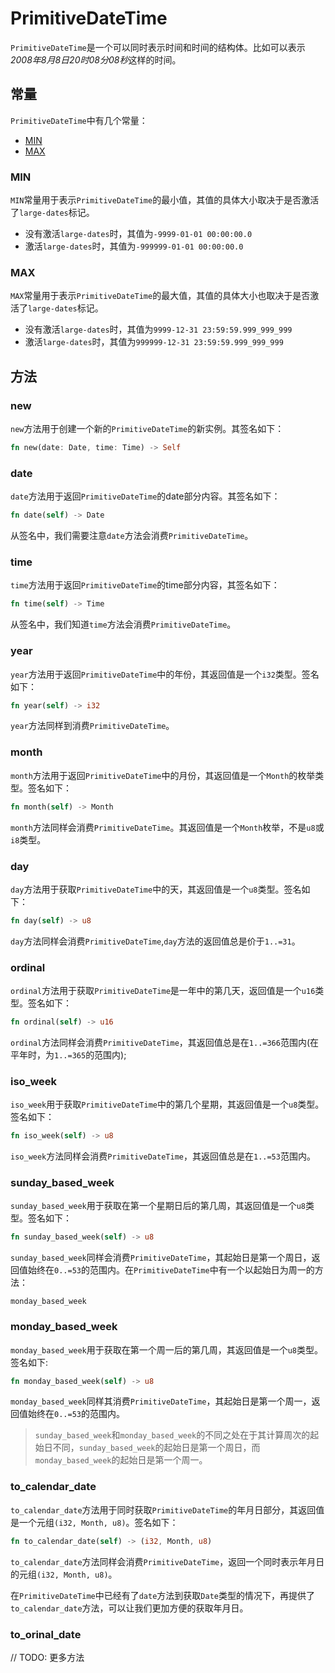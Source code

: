 # PrimitiveDateTime

`PrimitiveDateTime`是一个可以同时表示时间和时间的结构体。比如可以表示*2008年8月8日20时08分08秒*这样的时间。

## 常量

`PrimitiveDateTime`中有几个常量：

- [MIN](#min)
- [MAX](#max)

### MIN

`MIN`常量用于表示`PrimitiveDateTime`的最小值，其值的具体大小取决于是否激活了`large-dates`标记。

- 没有激活`large-dates`时，其值为`-9999-01-01 00:00:00.0`
- 激活`large-dates`时，其值为`-999999-01-01 00:00:00.0`

### MAX

`MAX`常量用于表示`PrimitiveDateTime`的最大值，其值的具体大小也取决于是否激活了`large-dates`标记。

- 没有激活`large-dates`时，其值为`9999-12-31 23:59:59.999_999_999`
- 激活`large-dates`时，其值为`999999-12-31 23:59:59.999_999_999`

## 方法

### new

`new`方法用于创建一个新的`PrimitiveDateTime`的新实例。其签名如下：

```rust
fn new(date: Date, time: Time) -> Self
```

### date

`date`方法用于返回`PrimitiveDateTime`的date部分内容。其签名如下：

```rust
fn date(self) -> Date
```

从签名中，我们需要注意`date`方法会消费`PrimitiveDateTime`。

### time

`time`方法用于返回`PrimitiveDateTime`的time部分内容，其签名如下：
```rust
fn time(self) -> Time
```

从签名中，我们知道`time`方法会消费`PrimitiveDateTime`。

### year

`year`方法用于返回`PrimitiveDateTime`中的年份，其返回值是一个`i32`类型。签名如下：

```rust
fn year(self) -> i32
```

`year`方法同样到消费`PrimitiveDateTime`。

### month

`month`方法用于返回`PrimitiveDateTime`中的月份，其返回值是一个`Month`的枚举类型。签名如下：

```rust
fn month(self) -> Month
```

`month`方法同样会消费`PrimitiveDateTime`。其返回值是一个`Month`枚举，不是`u8`或`i8`类型。

### day

`day`方法用于获取`PrimitiveDateTime`中的天，其返回值是一个`u8`类型。签名如下：

```rust
fn day(self) -> u8
```

`day`方法同样会消费`PrimitiveDateTime`,`day`方法的返回值总是价于`1..=31`。

### ordinal

`ordinal`方法用于获取`PrimitiveDateTime`是一年中的第几天，返回值是一个`u16`类型。签名如下：

```rust
fn ordinal(self) -> u16
```

`ordinal`方法同样会消费`PrimitiveDateTime`，其返回值总是在`1..=366`范围内(在平年时，为`1..=365`的范围内);

### iso_week

`iso_week`用于获取`PrimitiveDateTime`中的第几个星期，其返回值是一个`u8`类型。签名如下：

```rust
fn iso_week(self) -> u8
```

`iso_week`方法同样会消费`PrimitiveDateTime`，其返回值总是在`1..=53`范围内。

###  sunday_based_week

`sunday_based_week`用于获取在第一个星期日后的第几周，其返回值是一个`u8`类型。签名如下：

```rust
fn sunday_based_week(self) -> u8
```

`sunday_based_week`同样会消费`PrimitiveDateTime`，其起始日是第一个周日，返回值始终在`0..=53`的范围内。在`PrimitiveDateTime`中有一个以起始日为周一的方法：

`monday_based_week`

### monday_based_week

`monday_based_week`用于获取在第一个周一后的第几周，其返回值是一个`u8`类型。签名如下:

```rust
fn monday_based_week(self) -> u8
```

`monday_based_week`同样其消费`PrimitiveDateTime`，其起始日是第一个周一，返回值始终在`0..=53`的范围内。

> `sunday_based_week`和`monday_based_week`的不同之处在于其计算周次的起始日不同，`sunday_based_week`的起始日是第一个周日，而`monday_based_week`的起始日是第一个周一。

### to_calendar_date

`to_calendar_date`方法用于同时获取`PrimitiveDateTime`的年月日部分，其返回值是一个元组`(i32, Month, u8)`。签名如下：

```rust
fn to_calendar_date(self) -> (i32, Month, u8)
```

`to_calendar_date`方法同样会消费`PrimitiveDateTime`，返回一个同时表示年月日的元组`(i32, Month, u8)`。

在`PrimitiveDateTime`中已经有了`date`方法到获取`Date`类型的情况下，再提供了`to_calendar_date`方法，可以让我们更加方便的获取年月日。

### to_orinal_date


// TODO: 更多方法